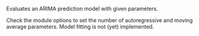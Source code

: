 
[comment]: # (TimeSeriesCanvasModule)
Evaluates an ARIMA prediction model with given parameters.

Check the module options to set the number of autoregressive and moving average parameters. Model fitting is not (yet) implemented.
